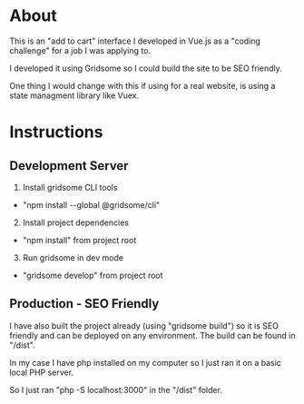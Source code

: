 # About
This is an "add to cart" interface I developed in Vue.js as a "coding challenge" for a job I was applying to.

I developed it using Gridsome so I could build the site to be SEO friendly. 

One thing I would change with this if using for a real website, is using a state managment library like Vuex.


# Instructions
## Development Server
1. Install gridsome CLI tools
  - "npm install --global @gridsome/cli"
2. Install project dependencies
  - "npm install" from project root
3. Run gridsome in dev mode
  - "gridsome develop" from project root

## Production - SEO Friendly
I have also built the project already (using "gridsome build") so it is SEO friendly and can be deployed on any environment. The build can be found in "/dist".

In my case I have php installed on my computer so I just ran it on a basic local PHP server.

So I just ran "php -S localhost:3000" in the "/dist" folder.
